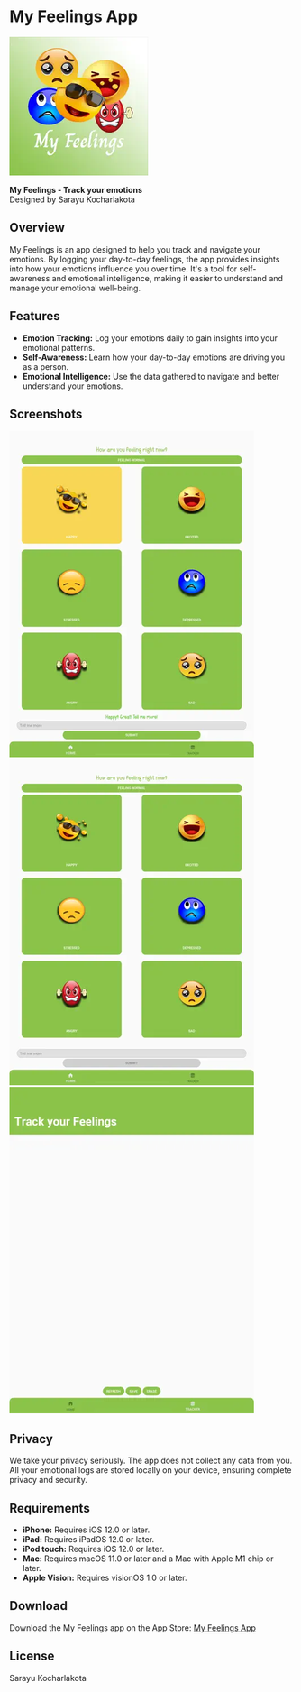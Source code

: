 # My Feelings App

![My Feelings](https://github.com/sarayu-kocharlakota/my-feelings/blob/main/images/246x0w.webp)

**My Feelings - Track your emotions**  
Designed by Sarayu Kocharlakota  

## Overview

My Feelings is an app designed to help you track and navigate your emotions. By logging your day-to-day feelings, the app provides insights into how your emotions influence you over time. It's a tool for self-awareness and emotional intelligence, making it easier to understand and manage your emotional well-being.

## Features

- **Emotion Tracking:** Log your emotions daily to gain insights into your emotional patterns.
- **Self-Awareness:** Learn how your day-to-day emotions are driving you as a person.
- **Emotional Intelligence:** Use the data gathered to navigate and better understand your emotions.

## Screenshots

![iPhone Screenshot - 1](https://github.com/sarayu-kocharlakota/my-feelings/blob/main/images/434x0w.webp)  
![iPhone Screenshot - 2](https://github.com/sarayu-kocharlakota/my-feelings/blob/main/images/434x0w%20(2).webp)  
![iPhone Screenshot - 3](https://github.com/sarayu-kocharlakota/my-feelings/blob/main/images/434x0w%20(1).webp)  

## Privacy

We take your privacy seriously. The app does not collect any data from you. All your emotional logs are stored locally on your device, ensuring complete privacy and security.

## Requirements

- **iPhone:** Requires iOS 12.0 or later.
- **iPad:** Requires iPadOS 12.0 or later.
- **iPod touch:** Requires iOS 12.0 or later.
- **Mac:** Requires macOS 11.0 or later and a Mac with Apple M1 chip or later.
- **Apple Vision:** Requires visionOS 1.0 or later.

## Download
Download the My Feelings app on the App Store: [My Feelings App](https://apps.apple.com/us/app/my-feelings/id1659292375)

## License
Sarayu Kocharlakota  
